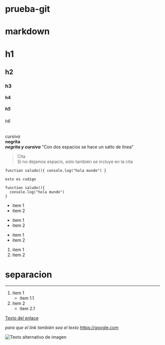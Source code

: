 # prueba-git
# markdown

# h1
## h2
### h3
#### h4
##### h5
###### h6

*cursiva*  
**negrita**  
***negrita y cursiva***
"Con dos espacios se hace un salto de linea"
>Cita  
Si no dejamos espacio, esto también se incluye en la cita

`
function saludo(){
  console.log("hola mundo")
}
`

    esto es codigo

```
function saludo(){
  console.log("hola mundo")
}
```

* item 1
* item 2
- item 1
- item 2
+ item 1
+ item 2
1. item 1
2. item 2

# separacion
___

1. item 1
   * item 1.1
2. item 2
    * item 2.1

[Texto del enlace](url "title enlace")

*para que el link también sea el texto*
<https://google.com>

![Texto alternativo de imagen](url)
